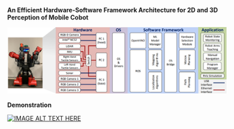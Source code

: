 **An Efficient Hardware-Software Framework Architecture for 2D and 3D Perception of Mobile Cobot**


![](images/fw.png)

**Demonstration**

[![IMAGE ALT TEXT HERE](https://img.youtube.com/vi/bUlXZmi7CMU/0.jpg)](https://www.youtube.com/watch?v=bUlXZmi7CMU)
